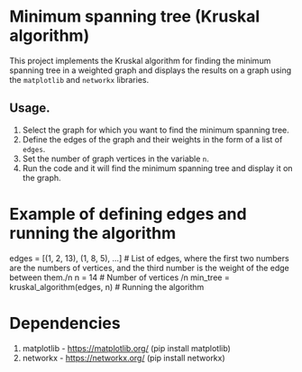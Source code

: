 # Minimum spanning tree (Kruskal algorithm)

This project implements the Kruskal algorithm for finding the minimum spanning tree in a weighted graph and displays the results on a graph using the `matplotlib` and `networkx` libraries.

## Usage.

1. Select the graph for which you want to find the minimum spanning tree.
2. Define the edges of the graph and their weights in the form of a list of `edges`.
3. Set the number of graph vertices in the variable `n`.
4. Run the code and it will find the minimum spanning tree and display it on the graph.

# Example of defining edges and running the algorithm

edges = [(1, 2, 13), (1, 8, 5), ...] # List of edges, where the first two numbers are the numbers of vertices, and the third number is the weight of the edge between them./n
n = 14 # Number of vertices /n
min_tree = kruskal_algorithm(edges, n) # Running the algorithm 

# Dependencies

1. matplotlib - https://matplotlib.org/    (pip install matplotlib)
2. networkx - https://networkx.org/    (pip install networkx)

